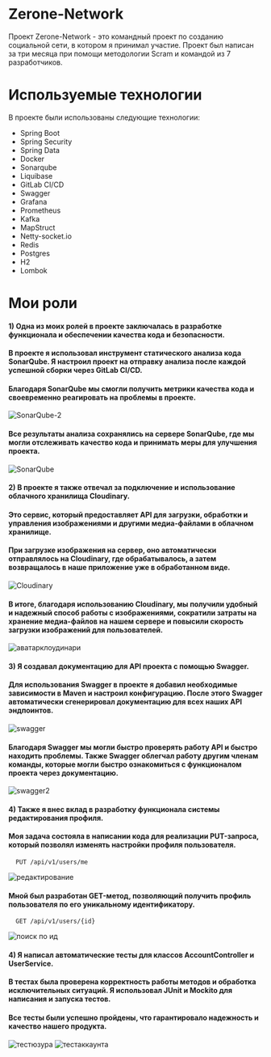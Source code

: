 # Zerone-Network

Проект Zerone-Network - это командный проект по созданию социальной сети, в котором я принимал участие. Проект был написан за три месяца при помощи методологии Scram и командой из 7 разработчиков.

# Используемые технологии
В проекте были использованы следующие технологии:

* Spring Boot
* Spring Security
* Spring Data
* Docker
* Sonarqube
* Liquibase
* GitLab CI/CD
* Swagger
* Grafana
* Prometheus
* Kafka
* MapStruct
* Netty-socket.io
* Redis
* Postgres
* H2
* Lombok
# Мои роли
#### 1) Одна из моих ролей в проекте заключалась в разработке функционала и обеспечении качества кода и безопасности. 
#### В проекте я использовал инструмент статического анализа кода SonarQube. Я настроил проект на отправку анализа после каждой успешной сборки через GitLab CI/CD. 
#### Благодаря SonarQube мы смогли получить метрики качества кода и своевременно реагировать на проблемы в проекте.
![SonarQube-2](https://user-images.githubusercontent.com/119599047/235305777-c70d582a-2205-41b3-872c-b0607f82e94d.png)
#### Все результаты анализа сохранялись на сервере SonarQube, где мы могли отслеживать качество кода и принимать меры для улучшения проекта.
![SonarQube](https://user-images.githubusercontent.com/119599047/235305787-16c4a070-7732-460e-bda8-46559fae782b.png)

#### 2) В проекте я также отвечал за подключение и использование облачного хранилища Cloudinary.
#### Это сервис, который предоставляет API для загрузки, обработки и управления изображениями и другими медиа-файлами в облачном хранилище.
#### При загрузке изображения на сервер, оно автоматически отправлялось на Cloudinary, где обрабатывалось, а затем возвращалось в наше приложение уже в обработанном виде.
![Cloudinary](https://user-images.githubusercontent.com/119599047/235305915-9064f835-3dfb-4170-8b37-b8eec67f6520.png)
#### В итоге, благодаря использованию Cloudinary, мы получили удобный и надежный способ работы с изображениями, сократили затраты на хранение медиа-файлов на нашем сервере и повысили скорость загрузки изображений для пользователей.
![аватарклоудинари](https://user-images.githubusercontent.com/119599047/235305926-e2ffe2a6-0b3a-4ca3-877e-544f1116a241.png)

#### 3) Я создавал документацию для API проекта с помощью Swagger.
#### Для использования Swagger в проекте я добавил необходимые зависимости в Maven и настроил конфигурацию. После этого Swagger автоматически сгенерировал документацию для всех наших API эндпоинтов.
![swagger](https://user-images.githubusercontent.com/119599047/235306549-8c7ae3b8-65a3-4cdc-ac8f-4d16a44a09c1.png)
#### Благодаря Swagger мы могли быстро проверять работу API и быстро находить проблемы. Также Swagger облегчал работу другим членам команды, которые могли быстро ознакомиться с функционалом проекта через документацию.
![swagger2](https://user-images.githubusercontent.com/119599047/235306571-9da7df7d-4ca1-46ea-9886-5d583f5985fb.png)
#### 4) Также я внес вклад в разработку функционала системы редактирования профиля.
#### Моя задача состояла в написании кода для реализации PUT-запроса, который позволял изменять настройки профиля пользователя.
```
  PUT /api/v1/users/me
```
![редактирование](https://user-images.githubusercontent.com/119599047/235307564-74a192be-6a2a-4d12-ab18-46144db6cd11.png)
#### Мной был разработан GET-метод, позволяющий получить профиль пользователя по его уникальному идентификатору.
```
  GET /api/v1/users/{id}
```
![поиск по ид](https://user-images.githubusercontent.com/119599047/235307573-06a7ea6a-2dde-492b-a6c8-d28bc107f253.png)

#### 4) Я написал автоматические тесты для классов AccountController и UserService.
#### В тестах была проверена корректность работы методов и обработка исключительных ситуаций. Я использовал JUnit и Mockito для написания и запуска тестов.
#### Все тесты были успешно пройдены, что гарантировало надежность и качество нашего продукта.
![тестюзура](https://user-images.githubusercontent.com/119599047/235308335-676744ef-089e-4484-b0ed-e9a3950642b0.png) ![тестаккаунта](https://user-images.githubusercontent.com/119599047/235308413-ae0abcea-12d9-4ae5-8fc1-55e778ddf7cc.png)




